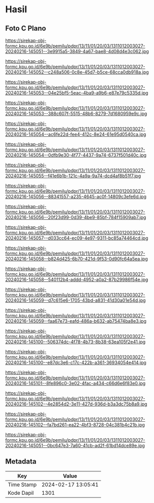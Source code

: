 # Hasil

## Foto C Plano

https://sirekap-obj-formc.kpu.go.id/6e9b/pemilu/pdpr/13/11/01/20/03/1311012003027-20240216-145051--3e9915a5-3849-4a67-bae8-4d08d4e3c062.jpg

https://sirekap-obj-formc.kpu.go.id/6e9b/pemilu/pdpr/13/11/01/20/03/1311012003027-20240216-145052--c248a506-0c8e-45d7-b5ce-68cca0db918a.jpg

https://sirekap-obj-formc.kpu.go.id/6e9b/pemilu/pdpr/13/11/01/20/03/1311012003027-20240216-145053--04e25bf5-5eac-4ba9-a9b6-e87e79c5335d.jpg

https://sirekap-obj-formc.kpu.go.id/6e9b/pemilu/pdpr/13/11/01/20/03/1311012003027-20240216-145053--388c607f-5515-48b6-8279-7d1680959e9c.jpg

https://sirekap-obj-formc.kpu.go.id/6e9b/pemilu/pdpr/13/11/01/20/03/1311012003027-20240216-145054--ac6fe22d-fee4-412c-8e24-61e95d0540ca.jpg

https://sirekap-obj-formc.kpu.go.id/6e9b/pemilu/pdpr/13/11/01/20/03/1311012003027-20240216-145054--0dfb9e30-4f77-4437-9a74-6737f501d40c.jpg

https://sirekap-obj-formc.kpu.go.id/6e9b/pemilu/pdpr/13/11/01/20/03/1311012003027-20240216-145055--f41e6b1b-121c-4a9a-9a74-dcd4af8b51f7.jpg

https://sirekap-obj-formc.kpu.go.id/6e9b/pemilu/pdpr/13/11/01/20/03/1311012003027-20240216-145056--88341557-a235-4645-ac0f-14809c3efe6d.jpg

https://sirekap-obj-formc.kpu.go.id/6e9b/pemilu/pdpr/13/11/01/20/03/1311012003027-20240216-145056--20f23d99-0d39-4be9-85bf-784f15909ab7.jpg

https://sirekap-obj-formc.kpu.go.id/6e9b/pemilu/pdpr/13/11/01/20/03/1311012003027-20240216-145057--d033cc64-ec09-4e97-9311-bc85a74464cd.jpg

https://sirekap-obj-formc.kpu.go.id/6e9b/pemilu/pdpr/13/11/01/20/03/1311012003027-20240216-145058--b824d425-6b70-421d-9f53-0d90fc64a5ea.jpg

https://sirekap-obj-formc.kpu.go.id/6e9b/pemilu/pdpr/13/11/01/20/03/1311012003027-20240216-145058--540112b4-addd-4952-a0a2-87b29986f54e.jpg

https://sirekap-obj-formc.kpu.go.id/6e9b/pemilu/pdpr/13/11/01/20/03/1311012003027-20240216-145059--d7c615e6-1705-43bd-a831-41d30a01e54d.jpg

https://sirekap-obj-formc.kpu.go.id/6e9b/pemilu/pdpr/13/11/01/20/03/1311012003027-20240216-145059--faa67e73-eafd-486a-b632-ab75474ba8e3.jpg

https://sirekap-obj-formc.kpu.go.id/6e9b/pemilu/pdpr/13/11/01/20/03/1311012003027-20240216-145100--506374dc-4f78-4b73-8b38-63ea105f2e41.jpg

https://sirekap-obj-formc.kpu.go.id/6e9b/pemilu/pdpr/13/11/01/20/03/1311012003027-20240216-145100--e87dc3e6-c17c-422b-a361-36934054e414.jpg

https://sirekap-obj-formc.kpu.go.id/6e9b/pemilu/pdpr/13/11/01/20/03/1311012003027-20240216-145101--8fe896c0-3e02-4fac-a434-c66d6e6f83e0.jpg

https://sirekap-obj-formc.kpu.go.id/6e9b/pemilu/pdpr/13/11/01/20/03/1311012003027-20240216-145102--4e2854d2-3e11-427d-936d-b3a3dc75b8a9.jpg

https://sirekap-obj-formc.kpu.go.id/6e9b/pemilu/pdpr/13/11/01/20/03/1311012003027-20240216-145102--fa7bd261-ea22-4bf3-8728-04c381b4c21b.jpg

https://sirekap-obj-formc.kpu.go.id/6e9b/pemilu/pdpr/13/11/01/20/03/1311012003027-20240216-145051--0bc647e3-7a60-41cb-ad2f-61bd14dce89e.jpg


## Metadata

| Key        | Value               |
| ---------- | ------------------- |
| Time Stamp | 2024-02-17 13:05:41 |
| Kode Dapil | 1301                |



